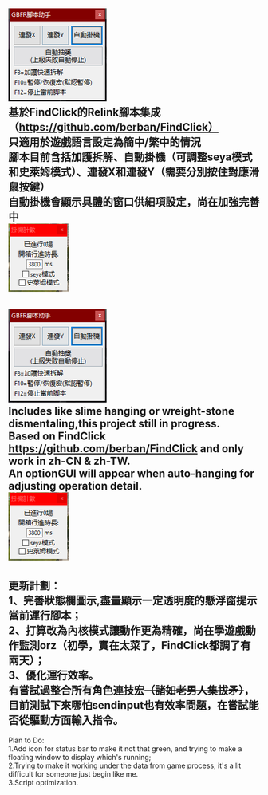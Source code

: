 ![main](https://github.com/zaddyl/GBFRelink_ScriptInOne/blob/main/image1.png?raw=true)  
基於FindClick的Relink腳本集成（https://github.com/berban/FindClick）  
只適用於遊戲語言設定為簡中/繁中的情況  
腳本目前含括加護拆解、自動掛機（可調整seya模式和史萊姆模式）、連發X和連發Y（需要分別按住對應滑鼠按鍵）  
自動掛機會顯示具體的窗口供細項設定，尚在加強完善中  
![autohang](https://github.com/zaddyl/GBFRelink_ScriptInOne/blob/main/image2.png?raw=true)  
--------------------------------------------------------------------------------------------  
![main](https://github.com/zaddyl/GBFRelink_ScriptInOne/blob/main/image1.png?raw=true)  
Includes like slime hanging or wreight-stone dismentaling,this project still in progress.  
Based on FindClick https://github.com/berban/FindClick and only work in zh-CN & zh-TW.  
An optionGUI will appear when auto-hanging for adjusting operation detail.  
![autohang](https://github.com/zaddyl/GBFRelink_ScriptInOne/blob/main/image2.png?raw=true)  
--------------------------------------------------------------------------------------------  



更新計劃：  
1、完善狀態欄圖示,盡量顯示一定透明度的懸浮窗提示當前運行腳本；  
2、打算改為內核模式讓動作更為精確，尚在學遊戲動作監測orz（初學，實在太菜了，FindClick都調了有兩天）；  
3、優化運行效率。  
有嘗試過整合所有角色連技宏~~（諸如老男人集拔矛）~~，目前測試下來哪怕sendinput也有效率問題，在嘗試能否從驅動方面輸入指令。  
--------------------------------------------------------------------------------------------  
Plan to Do:  
1.Add icon for status bar to make it not that green, and trying to make a floating window to display which's running;  
2.Trying to make it working under the data from game process, it's a lit difficult for someone just begin like me.  
3.Script optimization.  